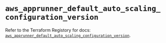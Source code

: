 # `aws_apprunner_default_auto_scaling_configuration_version`

Refer to the Terraform Registory for docs: [`aws_apprunner_default_auto_scaling_configuration_version`](https://registry.terraform.io/providers/hashicorp/aws/5.28.0/docs/resources/apprunner_default_auto_scaling_configuration_version).
